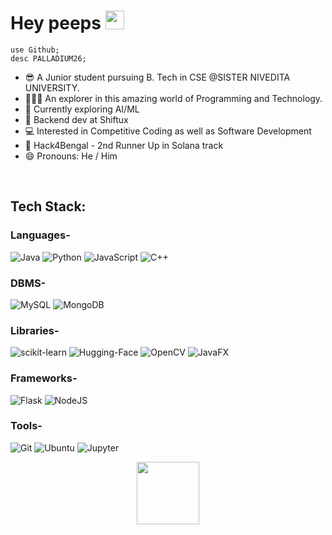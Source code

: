 <!--### Hi there 👋-->

<h1>
  Hey peeps
  <img src="https://media.giphy.com/media/hvRJCLFzcasrR4ia7z/giphy.gif" width="30px"/>
</h1>
<!--
**PALLADIUM26/PALLADIUM26** is a ✨ _special_ ✨ repository because its `README.md` (this file) appears on your GitHub profile.
-->

```
use Github;
desc PALLADIUM26;
```
- 😎 A Junior student pursuing B. Tech in CSE @SISTER NIVEDITA UNIVERSITY.
- 🧑🏻‍💻 An explorer in this amazing world of Programming and Technology.
- 🔭 Currently exploring AI/ML
- 🤖 Backend dev at Shiftux
- 💻 Interested in Competitive Coding as well as Software Development
- 🤩 Hack4Bengal - 2nd Runner Up in Solana track
- 😄 Pronouns: He / Him

<!--
  # 💻 Tech Stack:
![C++](https://img.shields.io/badge/c++-%2300599C.svg?style=for-the-badge&logo=c%2B%2B&logoColor=white) ![Java](https://img.shields.io/badge/java-%23ED8B00.svg?style=for-the-badge&logo=java&logoColor=white) ![Python](https://img.shields.io/badge/python-3670A0?style=for-the-badge&logo=python&logoColor=ffdd54)-->

<!--
- 🌱 I’m currently working on ...
- 👯 I’m looking to collaborate on ...
- 🤔 I’m looking for help with ...
- 💬 Ask me about ...
-->

<br>

## Tech Stack:
### Languages-
![Java](https://img.shields.io/badge/java-%23ED8B00.svg?style=for-the-badge&logo=openjdk&logoColor=white)
![Python](https://img.shields.io/badge/Python-3776AB.svg?style=for-the-badge&logo=Python&logoColor=white)
![JavaScript](https://img.shields.io/badge/JavaScript-F7DF1E.svg?style=for-the-badge&logo=JavaScript&logoColor=black)
![C++](https://img.shields.io/badge/C++-00599C.svg?style=for-the-badge&logo=C++&logoColor=white)
### DBMS-
![MySQL](https://img.shields.io/badge/MySQL-4479A1.svg?style=for-the-badge&logo=MySQL&logoColor=white)
![MongoDB](https://img.shields.io/badge/MongoDB-%234ea94b.svg?style=for-the-badge&logo=mongodb&logoColor=white)
### Libraries-
![scikit-learn](https://img.shields.io/badge/scikitlearn-F7931E.svg?style=for-the-badge&logo=scikit-learn&logoColor=white)
![Hugging-Face](https://img.shields.io/badge/Hugging%20Face-FFD21E.svg?style=for-the-badge&logo=Hugging-Face&logoColor=black)
![OpenCV](https://img.shields.io/badge/opencv-%23white.svg?style=for-the-badge&logo=opencv&logoColor=white)
![JavaFX](https://img.shields.io/badge/javafx-%23FF0000.svg?style=for-the-badge&logo=javafx&logoColor=white)
### Frameworks-
![Flask](https://img.shields.io/badge/flask-%23000.svg?style=for-the-badge&logo=flask&logoColor=white)
![NodeJS](https://img.shields.io/badge/node.js-6DA55F?style=for-the-badge&logo=node.js&logoColor=white)
<!--Librosa-->
### Tools-
![Git](https://img.shields.io/badge/Git-F05032.svg?style=for-the-badge&logo=Git&logoColor=white)
![Ubuntu](https://img.shields.io/badge/Ubuntu-E95420.svg?style=for-the-badge&logo=Ubuntu&logoColor=white)
![Jupyter](https://img.shields.io/badge/Jupyter-F37626.svg?style=for-the-badge&logo=Jupyter&logoColor=white)
<!--![Google-Colab](https://img.shields.io/badge/Google%20Colab-F9AB00.svg?style=for-the-badge&logo=Google-Colab&logoColor=white)-->


<!--![TensorFlow](https://img.shields.io/badge/TensorFlow-FF6F00.svg?style=for-the-badge&logo=TensorFlow&logoColor=white)-->







<!--<p align="left">-->
<!--   <code><img height="25" src="https://raw.githubusercontent.com/github/explore/80688e429a7d4ef2fca1e82350fe8e3517d3494d/topics/python/python.png"></code> -->
<!--   <code><img height="26" src="https://raw.githubusercontent.com/github/explore/5c058a388828bb5fde0bcafd4bc867b5bb3f26f3/topics/cpp/cpp.png"></code> -->
  <!-- <code><img height="26" src="https://raw.githubusercontent.com/github/explore/80688e429a7d4ef2fca1e82350fe8e3517d3494d/topics/c/c.png"></code> -->
  <!-- <code><img height="26" src="https://raw.githubusercontent.com/github/explore/80688e429a7d4ef2fca1e82350fe8e3517d3494d/topics/html/html.png"></code>
  <code><img height="26" src="https://raw.githubusercontent.com/github/explore/80688e429a7d4ef2fca1e82350fe8e3517d3494d/topics/css/css.png"></code> -->
<!--   <code><img height="26" src="https://raw.githubusercontent.com/github/explore/80688e429a7d4ef2fca1e82350fe8e3517d3494d/topics/linux/linux.png"></code> -->
  <!-- <code><img height="26" src="https://raw.githubusercontent.com/github/explore/80688e429a7d4ef2fca1e82350fe8e3517d3494d/topics/unity/unity.png"></code> -->
<!--   <code><img height="26" src="https://raw.githubusercontent.com/github/explore/80688e429a7d4ef2fca1e82350fe8e3517d3494d/topics/git/git.png"></code> -->
<!--   <code><img height="26" src="https://raw.githubusercontent.com/github/explore/78df643247d429f6cc873026c0622819ad797942/topics/github/github.png"></code> -->
  <!-- <code><img height="26" src="https://raw.githubusercontent.com/github/explore/80688e429a7d4ef2fca1e82350fe8e3517d3494d/topics/terminal/terminal.png"></code> -->
<!-- </p></br> -->

<!--Badges from here - https://github.com/Ileriayo/markdown-badges-->

<div id="header" align="center">
  <img src="https://media.giphy.com/media/M9gbBd9nbDrOTu1Mqx/giphy.gif" width="100"/>
</div>
